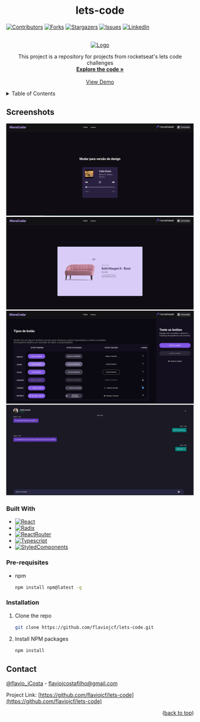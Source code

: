 <a name="readme-top"></a>
<h1 align="center">lets-code</h1>

[![Contributors][contributors-shield]][contributors-url]
[![Forks][forks-shield]][forks-url]
[![Stargazers][stars-shield]][stars-url]
[![Issues][issues-shield]][issues-url]
[![LinkedIn][linkedin-shield]][linkedin-url]

<br />
<div align="center">
  <a href="https:/github.com/flaviojcf/lets-code">
    <img src="/public/lets-code.gif" alt="Logo">
  </a>


  <p align="center">
    This project is a repository for projects from rocketseat's lets code challenges
    <br />
    <a href="https:/github.com/flaviojcf/lets-code"><strong>Explore the code »</strong></a>
    <br />
    <br />
    <a href="https:/lets-code-psi.vercel.app/">View Demo</a>
  </p>
</div>

<details>
  <summary>Table of Contents</summary>
  <ol>
    <li>
      <a href="#about-the-project">About The Project</a>
      <ul>
        <li><a href="#built-with">Built With</a></li>
      </ul>
    </li>
    <li>
      <ul>
        <li><a href="#prerequisites">Pre-requisites</a></li>
        <li><a href="#installation">Installation</a></li>
      </ul>
    </li>
    <li><a href="#contact">Contact</a></li>
  </ol>
</details>

## Screenshots


<div align="center">
    <img src="/public/lets-code01.png"  >
    <img src="/public/lets-code02.png"  >
    <img src="/public/lets-code03.png"  >
    <img src="/public/lets-code04.png"  >
</div>



### Built With


- [![React][react.js]][react-url]
- [![Radix][radix.react]][radix-url]
- [![ReactRouter][reactRouter.react]][reactRouter-url]
- [![Typescript][Typescript.react]][Typescript-url]
- [![StyledComponents][StyledComponents.react]][StyledComponents-url]




### Pre-requisites


- npm
  ```sh
  npm install npm@latest -g
  ```

### Installation

1. Clone the repo
   ```sh
   git clone https://github.com/flaviojcf/lets-code.git
   ```
2. Install NPM packages
   ```sh
   npm install
   ```





## Contact

[@flavio_jCosta](mailto:flaviojcostafilho@gmail.com) - flaviojcostafilho@gmail.com

Project Link: [https://github.com/flaviojcf/lets-code](https://github.com/flaviojcf/lets-code)

<p align="right">(<a href="#readme-top">back to top</a>)</p>




[contributors-shield]: https://img.shields.io/github/contributors/flaviojcf/lets-code.svg?style=for-the-badge
[contributors-url]: https://github.com/flaviojcf/lets-code/graphs/contributors
[forks-shield]: https://img.shields.io/github/forks/flaviojcf/lets-code.svg?style=for-the-badge
[forks-url]: https://github.com/flaviojcf/lets-code/network/members
[stars-shield]: https://img.shields.io/github/stars/flaviojcf/lets-code.svg?style=for-the-badge
[stars-url]: https://github.com/flaviojcf/lets-code/stargazers
[issues-shield]: https://img.shields.io/github/issues/flaviojcf/lets-code.svg?style=for-the-badge
[issues-url]: https://github.com/flaviojcf/lets-code/issues
[linkedin-shield]: https://img.shields.io/badge/-LinkedIn-black.svg?style=for-the-badge&logo=linkedin&colorB=555
[linkedin-url]: https://www.linkedin.com/in/flávio-jcosta
[react.js]: https://img.shields.io/badge/React-2F74C0?style=for-the-badge&logo=React&logoColor=white
[react-url]: https://reactjs.org/
[radix.react]: https://img.shields.io/badge/radix-ui20232A?style=for-the-badge&logo=radix-ui&logoColor=61DAFB
[radix-url]: https://www.radix-ui.com/
[reactRouter.react]:https://img.shields.io/badge/React-Router-Dom2F74C0?style=for-the-badge&logo=React-router&logoColor=white
[reactRouter-url]: https://reactrouter.com/en/main
[TailwindCss.react]:https://img.shields.io/badge/Tailwind-css20232A?style=for-the-badge&logo=TailwindCss&logoColor=61DAFB
[TailwindCss-url]: https://tailwindcss.com/
[Phosphor.react]:https://img.shields.io/badge/Phosphor-react20232A?style=for-the-badge&logo=phosphor-react&logoColor=61DAFB
[Phosphor-url]: https://phosphoricons.com/
[Typescript.react]:https://img.shields.io/badge/Typescript-2F74C0?style=for-the-badge&logo=typescript&logoColor=white
[Typescript-url]: https://phosphoricons.com/
[StyledComponents.react]: https://img.shields.io/badge/Styled-Components-3A3A3A?style=for-the-badge&logo=Styled-Components&logoColor=white
[StyledComponents-url]: https://styled-components.com/
